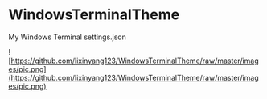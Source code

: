 # WindowsTerminalTheme

My Windows Terminal settings.json

![https://github.com/lixinyang123/WindowsTerminalTheme/raw/master/images/pic.png](https://github.com/lixinyang123/WindowsTerminalTheme/raw/master/images/pic.png)
